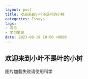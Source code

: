 ```yaml
---
layout: post
title: 欢迎来到小叶不是叶的小树
categories: Essays
tags:
- 项目
- 学习笔记
date: 2023-08-19 10:00 +0000
---
```

## 欢迎来到小叶不是叶的小树

图片加载失败请使用科学
